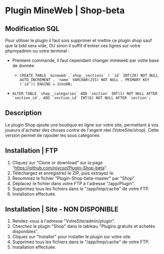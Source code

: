 # Plugin MineWeb | Shop-beta

## Modification SQL
Pour utiliser le plugin il faut sois supprimer et mettre ce plugin shop sauf que la bdd sera vide, OU sinon il suffit d'entrer ces lignes sur votre phpmyadmin ou votre terminal :

-   Premiere commande, il faut cependant changer mineweb par votre base de donnée
    -   ```CREATE TABLE `mineweb`.`shop__sections` ( `id` INT(20) NOT NULL AUTO_INCREMENT , `name` VARCHAR(255) NOT NULL , PRIMARY KEY     (`id`)) ENGINE = InnoDB;```
    
-   ```ALTER TABLE `shop__categories` ADD `section` INT(1) NOT NULL AFTER `section_id`, ADD `section_id` INT(8) NOT NULL AFTER `section`;```

## Description
Le plugin Shop ajoute une boutique en ligne sur votre site, permettant à vos joueurs d'acheter des choses contre de l'argent réel (VotreSite/shop).
Cette version permet de rajouter les sous catégories

## Installation | FTP
1. Cliquez sur "Clone or download" sur la page "https://github.com/nivcoo/Plugin-Shop-beta".
2. Téléchargez et enregistrez le ZIP, puis extrayez le.
3. Renommez le fichier "Plugin-Shop-beta-master" par "Shop".
4. Déplacez le fichier dans votre FTP à l'adresse "/app/Plugin".
5. Supprimez tous les fichiers dans le "/app/tmp/cache" de votre FTP.
6. Installation effectuée.

## Installation | Site - NON DISPONIBLE
1. Rendez-vous à l'adresse "VotreSite/admin/plugin".
2. Cherchez le plugin "Shop" dans le tableau "Plugins gratuits et achetés disponibles".
3. Cliquez sur "Installer" pour installer le plugin sur votre site.
4. Supprimez tous les fichiers dans le "/app/tmp/cache" de votre FTP.
5. Installation effectuée.
